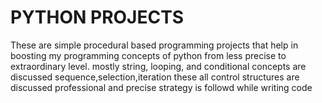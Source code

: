 # PYTHON PROJECTS 
These are simple procedural based programming projects that help in boosting my programming concepts of python from less precise to extraordinary level.
mostly string, looping, and conditional concepts are discussed
sequence,selection,iteration these all control structures are discussed 
professional and precise strategy is followd while writing code





